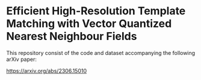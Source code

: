# Efficient High-Resolution Template Matching with Vector Quantized Nearest Neighbour Fields

This repository consist of the code and dataset accompanying the following arXiv paper:

https://arxiv.org/abs/2306.15010
